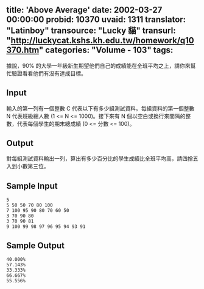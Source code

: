 title: 'Above Average'
date: 2002-03-27 00:00:00
probid: 10370
uvaid: 1311
translator: "Latinboy"
transource: "Lucky 貓"
transurl: "http://luckycat.kshs.kh.edu.tw/homework/q10370.htm"
categories: "Volume - 103"
tags:
---

據說，90% 的大學一年級新生期望他們自己的成績能在全班平均之上，請你來幫忙驗證看看他們有沒有達成目標。

## Input ##

輸入的第一列有一個整數 C 代表以下有多少組測試資料。每組資料的第一個整數 N 代表班級總人數 (1 <= N <= 1000)。接下來有 N 個以空白或換行來間隔的整數，代表每個學生的期末總成績 (0 <= 分數 <= 100)。

## Output ##

對每組測試資料輸出一列，算出有多少百分比的學生成績比全班平均高，請四捨五入到小數第三位。

## Sample Input ##

	5
	5 50 50 70 80 100
	7 100 95 90 80 70 60 50
	3 70 90 80
	3 70 90 81
	9 100 99 98 97 96 95 94 93 91

## Sample Output ##

	40.000%
	57.143%
	33.333%
	66.667%
	55.556%
